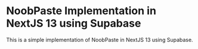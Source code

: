 # NoobPaste Implementation in NextJS 13 using Supabase

This is a simple implementation of NoobPaste in NextJS 13 using Supabase.
